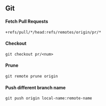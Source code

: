 Git
---

#### Fetch Pull Requests
`+refs/pull/*/head:refs/remotes/origin/pr/*`

#### Checkout
`git checkout pr/<num>`

#### Prune
`git remote prune origin`

#### Push different branch name
`git push origin local-name:remote-name`
